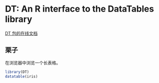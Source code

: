 # DT: An R interface to the DataTables library
[DT 包的在线文档](https://rstudio.github.io/DT/)

## 栗子

在浏览器中浏览一个长表格。
```r
library(DT)
datatable(iris)
```